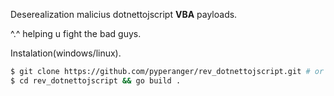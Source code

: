 Deserealization malicius dotnettojscript **VBA** payloads. 

^.^ helping u fight the bad guys.

Instalation(windows/linux).
```bash
$ git clone https://github.com/pyperanger/rev_dotnettojscript.git # or download from github :)
$ cd rev_dotnettojscript && go build . 
```
